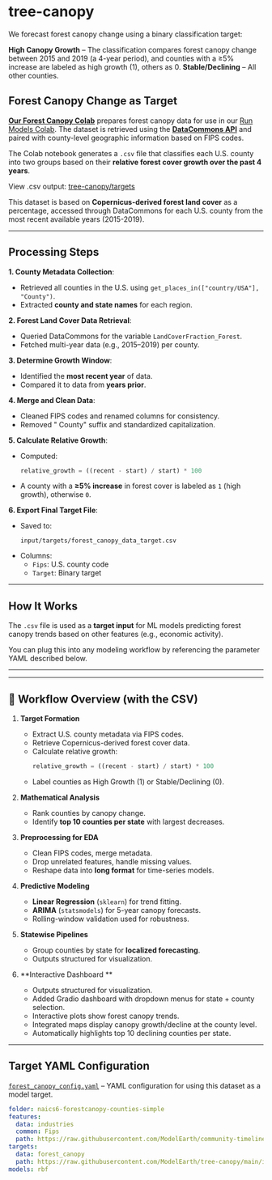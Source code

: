 # tree-canopy

We forecast forest canopy change using a binary classification target:

**High Canopy Growth** – The classification compares forest canopy change between 2015 and 2019 (a 4-year period), and counties with a ≥5% increase are labeled as high growth (1), others as 0.
**Stable/Declining** – All other counties.

## Forest Canopy Change as Target

[**Our Forest Canopy Colab**](https://colab.research.google.com/drive/10i3CP3Tgoxxj7PTxvr6YGw9AaxoI4Kxu?usp=sharing) prepares forest canopy data for use in our [Run Models Colab](https://colab.research.google.com/drive/1zu0WcCiIJ5X3iN1Hd1KSW4dGn0JuodB8?usp=sharing). The dataset is retrieved using the [**DataCommons API**](https://datacommons.org/) and paired with county-level geographic information based on FIPS codes.

The Colab notebook generates a `.csv` file that classifies each U.S. county into two groups based on their **relative forest cover growth over the past 4 years**.

View .csv output: [tree-canopy/targets](https://github.com/ModelEarth/tree-canopy/blob/main/input/targets/forest_canopy_data_target.csv)

This dataset is based on **Copernicus-derived forest land cover** as a percentage, accessed through DataCommons for each U.S. county from the most recent available years (2015-2019).

---

## Processing Steps

**1. County Metadata Collection**:
   - Retrieved all counties in the U.S. using `get_places_in(["country/USA"], "County")`.
   - Extracted **county and state names** for each region.

**2. Forest Land Cover Data Retrieval**:
   - Queried DataCommons for the variable `LandCoverFraction_Forest`.
   - Fetched multi-year data (e.g., 2015–2019) per county.

**3. Determine Growth Window**:
   - Identified the **most recent year** of data.
   - Compared it to data from **years prior**.

**4. Merge and Clean Data**:
   - Cleaned FIPS codes and renamed columns for consistency.
   - Removed " County" suffix and standardized capitalization.

**5. Calculate Relative Growth**:
   - Computed:
     ```python
     relative_growth = ((recent - start) / start) * 100
     ```
   - A county with a **≥5% increase** in forest cover is labeled as `1` (high growth), otherwise `0`.

**6. Export Final Target File**:
   - Saved to:
     ```
     input/targets/forest_canopy_data_target.csv
     ```
   - Columns:
     - `Fips`: U.S. county code
     - `Target`: Binary target

---

## How It Works

The `.csv` file is used as a **target input** for ML models predicting forest canopy trends based on other features (e.g., economic activity).

You can plug this into any modeling workflow by referencing the parameter YAML described below.

---




---

## 🔎 Workflow Overview (with the CSV)

1. **Target Formation**
   - Extract U.S. county metadata via FIPS codes.
   - Retrieve Copernicus-derived forest cover data.
   - Calculate relative growth:
     ```python
     relative_growth = ((recent - start) / start) * 100
     ```
   - Label counties as High Growth (1) or Stable/Declining (0).

2. **Mathematical Analysis**
   - Rank counties by canopy change.
   - Identify **top 10 counties per state** with largest decreases.

3. **Preprocessing for EDA**
   - Clean FIPS codes, merge metadata.
   - Drop unrelated features, handle missing values.
   - Reshape data into **long format** for time-series models.

4. **Predictive Modeling**
   - **Linear Regression** (`sklearn`) for trend fitting.  
   - **ARIMA** (`statsmodels`) for 5-year canopy forecasts.  
   - Rolling-window validation used for robustness.

5. **Statewise Pipelines**
   - Group counties by state for **localized forecasting**.
   - Outputs structured for visualization.

6. **Interactive Dashboard **
   - Outputs structured for visualization.
   - Added Gradio dashboard with dropdown menus for state + county selection.
   - Interactive plots show forest canopy trends.
   - Integrated maps display canopy growth/decline at the county level.
   - Automatically highlights top 10 declining counties per state.

   

---
## Target YAML Configuration

[`forest_canopy_config.yaml`](https://github.com/ModelEarth/tree-canopy/blob/main/parameters/forest_canopy_config.yaml) – YAML configuration for using this dataset as a model target.

```yaml
folder: naics6-forestcanopy-counties-simple
features:
  data: industries
  common: Fips
  path: https://raw.githubusercontent.com/ModelEarth/community-timelines/main/training/naics2/US/counties/2020/US-ME-training-naics2-counties-2020.csv
targets:
  data: forest_canopy
  path: https://raw.githubusercontent.com/ModelEarth/tree-canopy/main/input/targets/forest_canopy_data_target.csv
models: rbf

